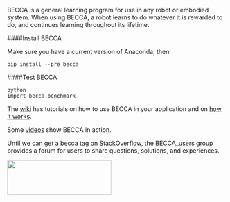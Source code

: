 BECCA is a general learning program for use in any robot or embodied system. When using BECCA, a robot learns to do whatever it is rewarded to do, and continues learning throughout its lifetime.

####Install BECCA

Make sure you have a current version of Anaconda, then

    pip install --pre becca

####Test BECCA

    python
    import becca.benchmark

The [wiki](https://github.com/brohrer/becca/wiki) has tutorials on how to use BECCA in your application and on [how it works](https://github.com/brohrer/becca-docs/blob/master/how_it_works.pdf?raw=true). 

Some [videos](http://youtu.be/4kPoU8eZvio?list=PLF861CC4C40439EEB) show BECCA in action. 

Until we can get a becca tag on StackOverflow, the [BECCA_users group](https://groups.google.com/forum/?fromgroups#!forum/becca_users) provides a forum for users to share questions, solutions, and experiences. 



<a href="url"><img src="https://github.com/brohrer/becca-docs/raw/master/figs/logo_plate.png" align="center" height="80" width="240" ></a>
 

